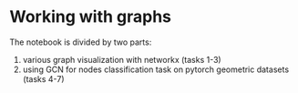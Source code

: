 # Working with graphs

The notebook is divided by two parts:

1. various graph visualization with networkx (tasks 1-3)
2. using GCN for nodes classification task on pytorch geometric datasets (tasks 4-7)
